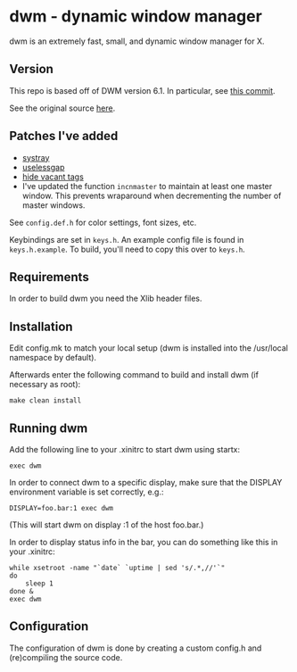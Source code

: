 dwm - dynamic window manager
============================
dwm is an extremely fast, small, and dynamic window manager for X.

Version
-------
This repo is based off of DWM version 6.1.
In particular, see [this commit](https://git.suckless.org/dwm/commit/b69c870a3076d78ab595ed1cd4b41cf6b03b2610.html).

See the original source [here](https://dwm.suckless.org/).

Patches I've added
------------------
* [systray](https://dwm.suckless.org/patches/systray/)
* [uselessgap](https://dwm.suckless.org/patches/uselessgap/)
* [hide vacant tags](https://dwm.suckless.org/patches/hide_vacant_tags/)
* I've updated the function `incnmaster` to maintain at least one master window. This prevents wraparound when decrementing the number of master windows.

See `config.def.h` for color settings, font sizes, etc.

Keybindings are set in `keys.h`.
An example config file is found in `keys.h.example`.
To build, you'll need to copy this over to `keys.h`.

Requirements
------------
In order to build dwm you need the Xlib header files.


Installation
------------
Edit config.mk to match your local setup (dwm is installed into
the /usr/local namespace by default).

Afterwards enter the following command to build and install dwm (if
necessary as root):

    make clean install


Running dwm
-----------
Add the following line to your .xinitrc to start dwm using startx:

    exec dwm

In order to connect dwm to a specific display, make sure that
the DISPLAY environment variable is set correctly, e.g.:

    DISPLAY=foo.bar:1 exec dwm

(This will start dwm on display :1 of the host foo.bar.)

In order to display status info in the bar, you can do something
like this in your .xinitrc:

    while xsetroot -name "`date` `uptime | sed 's/.*,//'`"
    do
    	sleep 1
    done &
    exec dwm


Configuration
-------------
The configuration of dwm is done by creating a custom config.h
and (re)compiling the source code.
